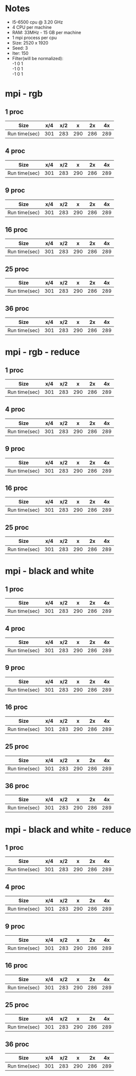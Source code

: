 # Notes
* I5-6500 cpu @ 3.20 GHz
* 4 CPU per machine
* RAM: 33MHz - 15 GB per machine
* 1 mpi process per cpu
* Size: 2520 x 1920
* Seed: 3
* Iter: 150
* Filter(will be normalized): <br />
-1 0 1 <br />
                              -1 0 1 <br />
                              -1 0 1 <br />
# mpi - rgb
## 1 proc
Size | x/4 | x/2 | x | 2x | 4x | 
--- | --- | --- | --- |--- |--- |
Run time(sec) | 301 | 283 | 290 | 286 | 289 | 

## 4 proc
Size | x/4 | x/2 | x | 2x | 4x | 
--- | --- | --- | --- |--- |--- |
Run time(sec) | 301 | 283 | 290 | 286 | 289 | 

## 9 proc
Size | x/4 | x/2 | x | 2x | 4x | 
--- | --- | --- | --- |--- |--- |
Run time(sec) | 301 | 283 | 290 | 286 | 289 | 

## 16 proc
Size | x/4 | x/2 | x | 2x | 4x | 
--- | --- | --- | --- |--- |--- |
Run time(sec) | 301 | 283 | 290 | 286 | 289 | 

## 25 proc
Size | x/4 | x/2 | x | 2x | 4x | 
--- | --- | --- | --- |--- |--- |
Run time(sec) | 301 | 283 | 290 | 286 | 289 | 

## 36 proc
Size | x/4 | x/2 | x | 2x | 4x | 
--- | --- | --- | --- |--- |--- |
Run time(sec) | 301 | 283 | 290 | 286 | 289 | 

# mpi - rgb - reduce
## 1 proc
Size | x/4 | x/2 | x | 2x | 4x | 
--- | --- | --- | --- |--- |--- |
Run time(sec) | 301 | 283 | 290 | 286 | 289 | 

## 4 proc
Size | x/4 | x/2 | x | 2x | 4x | 
--- | --- | --- | --- |--- |--- |
Run time(sec) | 301 | 283 | 290 | 286 | 289 | 

## 9 proc
Size | x/4 | x/2 | x | 2x | 4x | 
--- | --- | --- | --- |--- |--- |
Run time(sec) | 301 | 283 | 290 | 286 | 289 | 

## 16 proc
Size | x/4 | x/2 | x | 2x | 4x | 
--- | --- | --- | --- |--- |--- |
Run time(sec) | 301 | 283 | 290 | 286 | 289 | 

## 25 proc
Size | x/4 | x/2 | x | 2x | 4x | 
--- | --- | --- | --- |--- |--- |
Run time(sec) | 301 | 283 | 290 | 286 | 289 | 

# mpi - black and white
## 1 proc
Size | x/4 | x/2 | x | 2x | 4x | 
--- | --- | --- | --- |--- |--- |
Run time(sec) | 301 | 283 | 290 | 286 | 289 | 

## 4 proc
Size | x/4 | x/2 | x | 2x | 4x | 
--- | --- | --- | --- |--- |--- |
Run time(sec) | 301 | 283 | 290 | 286 | 289 | 

## 9 proc
Size | x/4 | x/2 | x | 2x | 4x | 
--- | --- | --- | --- |--- |--- |
Run time(sec) | 301 | 283 | 290 | 286 | 289 | 

## 16 proc
Size | x/4 | x/2 | x | 2x | 4x | 
--- | --- | --- | --- |--- |--- |
Run time(sec) | 301 | 283 | 290 | 286 | 289 | 

## 25 proc
Size | x/4 | x/2 | x | 2x | 4x | 
--- | --- | --- | --- |--- |--- |
Run time(sec) | 301 | 283 | 290 | 286 | 289 |

## 36 proc
Size | x/4 | x/2 | x | 2x | 4x | 
--- | --- | --- | --- |--- |--- |
Run time(sec) | 301 | 283 | 290 | 286 | 289 | 

# mpi - black and white - reduce
## 1 proc
Size | x/4 | x/2 | x | 2x | 4x | 
--- | --- | --- | --- |--- |--- |
Run time(sec) | 301 | 283 | 290 | 286 | 289 | 

## 4 proc
Size | x/4 | x/2 | x | 2x | 4x | 
--- | --- | --- | --- |--- |--- |
Run time(sec) | 301 | 283 | 290 | 286 | 289 | 

## 9 proc
Size | x/4 | x/2 | x | 2x | 4x | 
--- | --- | --- | --- |--- |--- |
Run time(sec) | 301 | 283 | 290 | 286 | 289 | 

## 16 proc
Size | x/4 | x/2 | x | 2x | 4x | 
--- | --- | --- | --- |--- |--- |
Run time(sec) | 301 | 283 | 290 | 286 | 289 | 

## 25 proc
Size | x/4 | x/2 | x | 2x | 4x | 
--- | --- | --- | --- |--- |--- |
Run time(sec) | 301 | 283 | 290 | 286 | 289 |

## 36 proc
Size | x/4 | x/2 | x | 2x | 4x | 
--- | --- | --- | --- |--- |--- |
Run time(sec) | 301 | 283 | 290 | 286 | 289 | 
